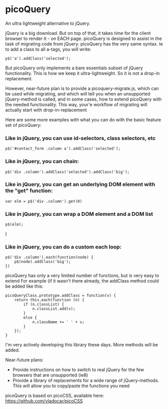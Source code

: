 # picoQuery
An ultra lightweight alternative to jQuery.

jQuery is a big download. But on top of that, it takes time for the client browser to render it - on EACH page.
picoQuery is designed to assist in the task of migrating code from jQuery. picoQuery has the very same syntax. Ie to add a class to all a-tags, you will write:

	p$('a').addClass('selected');

But picoQuery only implements a bare essentials subset of jQuery functionality. This is how we keep it ultra-lightweight. So it is not a drop-in replacement.

However, near-future plan is to provide a picoquery-migrate.js, which can be used while migrating, and which will tell you when an unsupported jQuery-method is called, and in some cases, how to extend picoQuery with the needed functionality. This way, your'e workflow of migrating will actually start with drop-in-replacement

Here are some more examples with what you can do with the basic feature set of picoQuery:

<h3>Like in jQuery, you can use id-selectors, class selectors, etc</h3>

	p$('#contact_form .column a').addClass('selected');

<h3>Like in jQuery, you can chain:</h3>
  
	p$('div .column').addClass('selected').addClass('big');

<h3>Like in jQuery, you can get an underlying DOM element with the "get" function:</h3>

	var elm = p$('div .column').get(0)

<h3>Like in jQuery, you can wrap a DOM element and a DOM list</h3>

	p$(elm);
)

<h3>Like in jQuery, you can do a custom each loop:</h3>

	p$('div .column').each(function(node) {
		p$(node).addClass('big');
	})

picoQuery has only a very limited number of functions, but is very easy to extend
For example (if it wasn't there already, the addClass method could be added like this:

	picoQueryClass.prototype.addClass = function(v) {
		return this.each(function (n) {
			if (n.classList) {
				n.classList.add(v);
			} 
			else {
				n.className += ' ' + v;
			}
		});
	}


I'm very actively developing this library these days. More methods will be added.

Near-future plans:
- Provide instructions on how to switch to real jQuery for the few browsers that are unsupported (ie8)
- Provide a library of replacements for a wide range of jQuery-methods. This will allow you to copy/paste the functions you need

picoQuery is based on picoCSS, available here: https://github.com/vladocar/picoCSS
